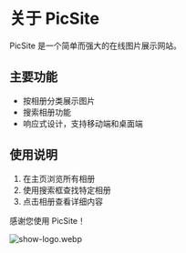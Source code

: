 # 关于 PicSite

PicSite 是一个简单而强大的在线图片展示网站。

## 主要功能

- 按相册分类展示图片
- 搜索相册功能
- 响应式设计，支持移动端和桌面端

## 使用说明

1. 在主页浏览所有相册
2. 使用搜索框查找特定相册
3. 点击相册查看详细内容

感谢您使用 PicSite！

![show-logo.webp](/images/about/show-logo.webp)
